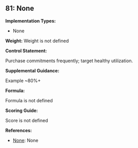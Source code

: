 ## 81: None

**Implementation Types:**
 
- None

**Weight:** Weight is not defined

**Control Statement:**

Purchase commitments frequently; target healthy utilization.

**Supplemental Guidance:**

Example ~80%+

**Formula:**

Formula is not defined

**Scoring Guide:**

Score is not defined

**References:**

- [None](None): None